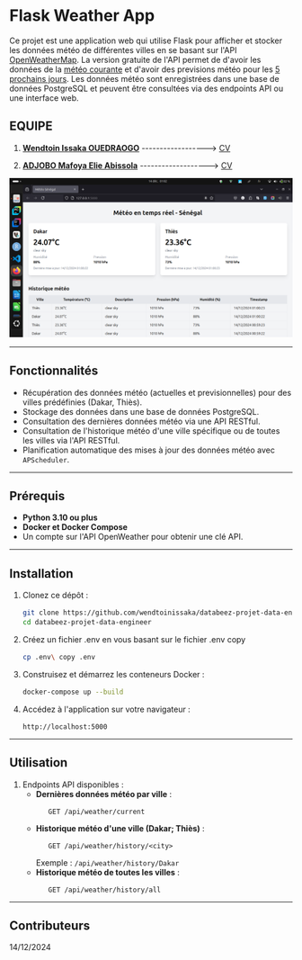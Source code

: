 # Flask Weather App

Ce projet est une application web qui utilise Flask pour afficher et stocker les données météo de différentes villes en se basant sur l'API [OpenWeatherMap](https://openweathermap.org/). La version gratuite de l'API permet de d'avoir les données de la [météo courante](https://openweathermap.org/current#one) et d'avoir des previsions météo pour les [5 prochains jours](https://openweathermap.org/forecast5#data). Les données météo sont enregistrées dans une base de données PostgreSQL et peuvent être consultées via des endpoints API ou une interface web.

## EQUIPE

1. **[Wendtoin Issaka OUEDRAOGO](#)**  ------------------>  [CV](cv/cv_issaka.pdf)  

2. **[ADJOBO Mafoya Elie Abissola](#)**  ------------------->  [CV](cv/CV%20Elie%20Adjobo.pdf)

![home](imgs/image.png)

---
## Fonctionnalités

- Récupération des données météo (actuelles et previsionnelles) pour des villes prédéfinies (Dakar, Thiès).
- Stockage des données dans une base de données PostgreSQL.
- Consultation des dernières données météo via une API RESTful.
- Consultation de l'historique météo d'une ville spécifique ou de toutes les villes via l'API RESTful.
- Planification automatique des mises à jour des données météo avec `APScheduler`.
---
## Prérequis

- **Python 3.10 ou plus**
- **Docker et Docker Compose**
- Un compte sur l'API OpenWeather pour obtenir une clé API.
---


## Installation

1. Clonez ce dépôt :
   ```bash
   git clone https://github.com/wendtoinissaka/databeez-projet-data-engineer.git
   cd databeez-projet-data-engineer
   ```

2. Créez un fichier .env en vous basant sur le fichier .env copy
   ```bash
   cp .env\ copy .env
   ```

3. Construisez et démarrez les conteneurs Docker :
   ```bash
   docker-compose up --build
   ```

4. Accédez à l'application sur votre navigateur :   
     ```env
     http://localhost:5000
     
     ```

---

## Utilisation

1. Endpoints API disponibles :
   - **Dernières données météo par ville** :
     ```
        GET /api/weather/current
     ```
   - **Historique météo d'une ville (Dakar; Thiès)** :
     ```
        GET /api/weather/history/<city>
     ```
     Exemple : `/api/weather/history/Dakar`
   - **Historique météo de toutes les villes** :
     ```
        GET /api/weather/history/all
     ```
---
## Contributeurs

14/12/2024
